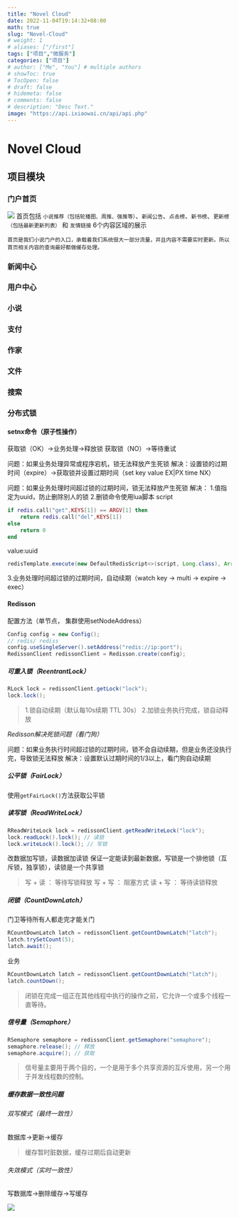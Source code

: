 ```yaml
---
title: "Novel Cloud"
date: 2022-11-04T19:14:32+08:00
math: true
slug: "Novel-Cloud"
# weight: 1
# aliases: ["/first"]
tags: ["项目","微服务"]
categories: ["项目"]
# author: ["Me", "You"] # multiple authors
# showToc: true
# TocOpen: false
# draft: false
# hidemeta: false
# comments: false
# description: "Desc Text."
image: "https://api.ixiaowai.cn/api/api.php"
---
```



# Novel Cloud

## 项目模块

### 门户首页

![](home.png)
首页包括 `小说推荐（包括轮播图、周推、强推等）`、`新闻公告`、`点击榜`、`新书榜`、`更新榜（包括最新更新列表）` 和 `友情链接` 6个内容区域的展示

`首页是我们小说门户的入口，承载着我们系统很大一部分流量，并且内容不需要实时更新。所以首页相关内容的查询最好都做缓存处理。`

### 新闻中心

### 用户中心

### 小说

### 支付

### 作家

### 文件

### 搜索

### 分布式锁

#### setnx命令（原子性操作）

获取锁（OK）->业务处理->释放锁
获取锁（NO）->等待重试

问题：如果业务处理异常或程序宕机，锁无法释放产生死锁
解决：设置锁的过期时间（expire）->获取锁并设置过期时间（set key value EX|PX time NX）

问题：如果业务处理时间超过锁的过期时间，锁无法释放产生死锁
解决：
1.值指定为uuid，防止删除别人的锁
2.删锁命令使用lua脚本
script

```Lua
if redis.call("get",KEYS[1]) == ARGV[1] then
    return redis.call("del",KEYS[1])
else
    return 0
end
```

value:uuid

```Java
redisTemplate.execute(new DefaultRedisScript<>(script, Long.class), Arrays.asList(key), value)
```

3.业务处理时间超过锁的过期时间，自动续期（watch key -> multi -> expire -> exec）

#### Redisson

配置方法（单节点， 集群使用setNodeAddress）
```Java
Config config = new Config();
// redis/ rediss
config.useSingleServer().setAddress("redis://ip:port");
RedissonClient redissonClient = Redisson.create(config);
```

##### 可重入锁（ReentrantLock）

```Java
RLock lock = redissonClient.getLock("lock");
lock.lock();
```

> 1.锁自动续期（默认每10s续期 TTL 30s）
> 2.加锁业务执行完成，锁自动释放

*Redisson解决死锁问题（看门狗）*

问题：如果业务执行时间超过锁的过期时间，锁不会自动续期，但是业务还没执行完，导致锁无法释放
解决：设置默认过期时间的1/3以上，看门狗自动续期

##### 公平锁（FairLock）

使用`getFairLock()`方法获取公平锁

##### 读写锁（ReadWriteLock）

```Java
RReadWriteLock lock = redissonClient.getReadWriteLock("lock");
lock.readLock().lock(); // 读锁
lock.writeLock().lock(); // 写锁
```

改数据加写锁，读数据加读锁
保证一定能读到最新数据，写锁是一个排他锁（互斥锁，独享锁），读锁是一个共享锁
> 写 + 读 ： 等待写锁释放
> 写 + 写 ： 阻塞方式
> 读 + 写 ： 等待读锁释放

##### 闭锁（CountDownLatch）

门卫等待所有人都走完才能关门

```Java
RCountDownLatch latch = redissonClient.getCountDownLatch("latch");
latch.trySetCount(5);
latch.await();
```

业务

```Java
RCountDownLatch latch = redissonClient.getCountDownLatch("latch");
latch.countDown();
```

> 闭锁在完成一组正在其他线程中执行的操作之前，它允许一个或多个线程一直等待。

##### 信号量（Semaphore）

```Java
RSemaphore semaphore = redissonClient.getSemaphore("semaphore");
semaphore.release(); // 释放
semaphore.acquire(); // 获取
```

> 信号量主要用于两个目的，一个是用于多个共享资源的互斥使用，另一个用于并发线程数的控制。

##### 缓存数据一致性问题

###### 双写模式（最终一致性）

数据库->更新->缓存

> 缓存暂时脏数据，缓存过期后自动更新

###### 失效模式（实时一致性）

写数据库->删除缓存->写缓存

![](cachedb.png)